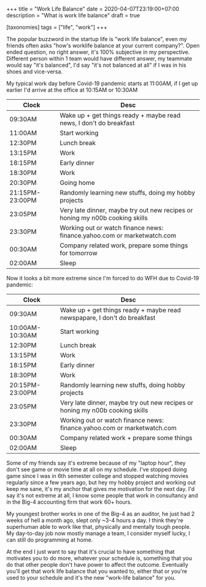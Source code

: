+++
title = "Work Life Balance"
date = 2020-04-07T23:19:00+07:00
description = "What is work life balance"
draft = true

[taxonomies]
tags = ["life", "work"]
+++

The popular buzzword in the startup life is "work life balance", even my friends often asks "how's worklife balance at your current company?".
Open ended question, no right answer, it's 100% subjective in my perspective.
Different person within 1 team would have different answer, my teammate would say "it's balanced", I'd say "it's not balanced at all" if I was in his shoes and vice-versa.

My typical work day before Covid-19 pandemic starts at 11:00AM, if I get up earlier I'd arrive at the office at 10:15AM or 10:30AM

| Clock           | Desc                                                                         |
| --------------- | ---------------------------------------------------------------------------- |
| 09:30AM         | Wake up + get things ready + maybe read news, I don't do breakfast     |
| 11:00AM         | Start working                                                                |
| 12:30PM         | Lunch break                                                                  |
| 13:15PM         | Work                                                                         |
| 18:15PM         | Early dinner                                                                 |
| 18:30PM         | Work                                                                         |
| 20:30PM         | Going home                                                                   |
| 21:15PM-23:00PM | Randomly learning new stuffs, doing my hobby projects                        |
| 23:05PM         | Very late dinner, maybe try out new recipes or honing my n00b cooking skills |
| 23:30PM         | Working out or watch finance news: finance.yahoo.com or marketwatch.com      |
| 00:30AM         | Company related work, prepare some things for tomorrow                       |
| 02:00AM         | Sleep                                                                        |


Now it looks a bit more extreme since I'm forced to do WFH due to Covid-19 pandemic:

| Clock           | Desc                                                                         |
| --------------- | ---------------------------------------------------------------------------- |
| 09:30AM         | Wake up + get things ready + maybe read newspapare, I don't do breakfast     |
| 10:00AM-10:30AM | Start working                                                                |
| 12:30PM         | Lunch break                                                                  |
| 13:15PM         | Work                                                                         |
| 18:15PM         | Early dinner                                                                 |
| 18:30PM         | Work                                                                         |
| 20:15PM-23:00PM | Randomly learning new stuffs, doing hobby projects                           |
| 23:05PM         | Very late dinner, maybe try out new recipes or honing my n00b cooking skills |
| 23:30PM         | Working out or watch finance news: finance.yahoo.com or marketwatch.com      |
| 00:30AM         | Company related work + prepare some things                                   |
| 02:00AM         | Sleep                                                                        |


Some of my friends say it's extreme because of my "laptop hour", they don't see game or movie time at all on my schedule. I've stopped doing game since I was in 6th semester college and stopped watching movies regularly since a few years ago, but hey my hobby project and working out keep me sane, it's my anchor that gives me motivation for the next day. I'd say it's not extreme at all, I know some people that work in consultancy and in the Big-4 accounting firm that work 60+ hours.

My youngest brother works in one of the Big-4 as an auditor, he just had 2 weeks of hell a month ago, slept only ~3-4 hours a day. I think they're superhuman able to work like that, physically and mentally tough people.
My day-to-day job now mostly manage a team, I consider myself lucky, I can still do programming at home.

At the end I just want to say that it's crucial to have something that motivates you to do more, whatever your schedule is, something that you do that other people don't have power to affect the outcome. Eventually you'll get that work life balance that you wanted to, either that or you're used to your schedule and it's the new "work-life balance" for you.
